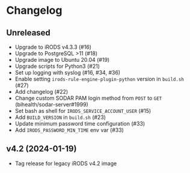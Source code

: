 # Changelog

## Unreleased

- Upgrade to iRODS v4.3.3 (#16)
- Upgrade to PostgreSQL >11 (#18)
- Upgrade image to Ubuntu 20.04 (#19)
- Upgrade scripts for Python3 (#21)
- Set up logging with syslog (#16, #34, #36)
- Enable setting `irods-rule-engine-plugin-python` version in `build.sh` (#27)
- Add changelog (#22)
- Change custom SODAR PAM login method from `POST` to `GET` (bihealth/sodar-server#1999)
- Set bash as shell for `IRODS_SERVICE_ACCOUNT_USER` (#15)
- Add `BUILD_VERSION` in `build.sh` (#23)
- Update minimum password time configuration (#33)
- Add `IRODS_PASSWORD_MIN_TIME` env var (#33)

## v4.2 (2024-01-19)

- Tag release for legacy iRODS v4.2 image
